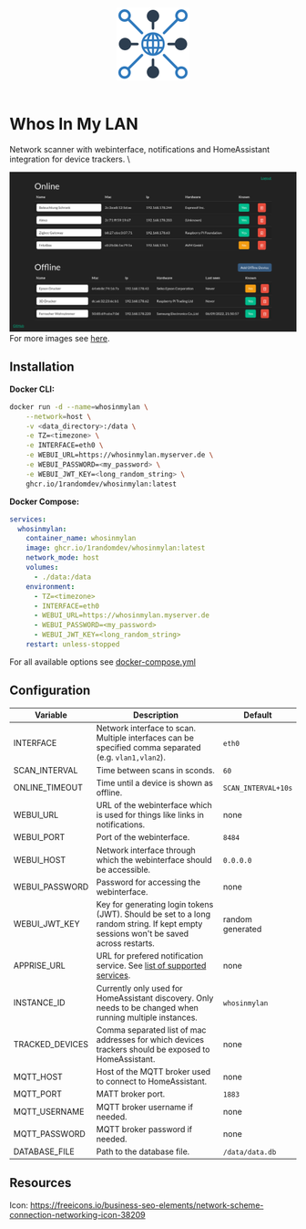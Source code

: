 
<div align="center">
<a href="https://github.com/1RandomDev/whosinmylan">
    <img src="https://raw.githubusercontent.com/1RandomDev/whosinmylan/master/www/img/icon.png" width="128" />
</a>
</div>
<br>

# Whos In My LAN

Network scanner with webinterface, notifications and HomeAssistant integration for device trackers. \

![Screenshot](https://raw.githubusercontent.com/1RandomDev/whosinmylan/master/assets/screenshot1.png)
For more images see [here](https://github.com/1RandomDev/whosinmylan/tree/master/assets).

## Installation

**Docker CLI:**
```bash
docker run -d --name=whosinmylan \
    --network=host \
    -v <data_directory>:/data \
    -e TZ=<timezone> \
    -e INTERFACE=eth0 \
    -e WEBUI_URL=https://whosinmylan.myserver.de \
    -e WEBUI_PASSWORD=<my_password> \
    -e WEBUI_JWT_KEY=<long_random_string> \
    ghcr.io/1randomdev/whosinmylan:latest
```

**Docker Compose:**
```yaml
services:
  whosinmylan:
    container_name: whosinmylan
    image: ghcr.io/1randomdev/whosinmylan:latest
    network_mode: host
    volumes:
      - ./data:/data
    environment:
      - TZ=<timezone>
      - INTERFACE=eth0
      - WEBUI_URL=https://whosinmylan.myserver.de
      - WEBUI_PASSWORD=<my_password>
      - WEBUI_JWT_KEY=<long_random_string>
    restart: unless-stopped
```
For all available options see [docker-compose.yml](https://github.com/1RandomDev/whosinmylan/blob/master/docker-compose.yml)

## Configuration
| Variable | Description | Default |
| -------- | ----------- | ------- |
| INTERFACE | Network interface to scan. Multiple interfaces can be specified comma separated (e.g. `vlan1,vlan2`). | `eth0` |
| SCAN_INTERVAL | Time between scans in sconds. | `60` |
| ONLINE_TIMEOUT | Time until a device is shown as offline. | `SCAN_INTERVAL+10s` |
| WEBUI_URL | URL of the webinterface which is used for things like links in notifications. | none |
| WEBUI_PORT | Port of the webinterface. | `8484` |
| WEBUI_HOST | Network interface through which the webinterface should be accessible. | `0.0.0.0` |
| WEBUI_PASSWORD | Password for accessing the webinterface. | none |
| WEBUI_JWT_KEY | Key for generating login tokens (JWT). Should be set to a long random string. If kept empty sessions won't be saved across restarts. | random generated |
| APPRISE_URL | URL for prefered notification service. See [list of supported services](https://github.com/caronc/apprise#supported-notifications). | none |
| INSTANCE_ID | Currently only used for HomeAssistant discovery. Only needs to be changed when running multiple instances. | `whosinmylan` |
| TRACKED_DEVICES | Comma separated list of mac addresses for which devices trackers should be exposed to HomeAssistant. | none |
| MQTT_HOST | Host of the MQTT broker used to connect to HomeAssistant. | none |
| MQTT_PORT | MATT broker port. | `1883` |
| MQTT_USERNAME | MQTT broker username if needed. | none |
| MQTT_PASSWORD | MQTT broker password if needed. | none |
| DATABASE_FILE | Path to the database file. | `/data/data.db` |

## Resources
Icon: https://freeicons.io/business-seo-elements/network-scheme-connection-networking-icon-38209
